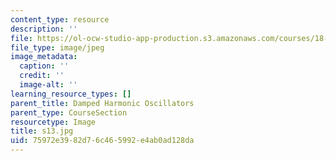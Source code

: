 ```yaml
---
content_type: resource
description: ''
file: https://ol-ocw-studio-app-production.s3.amazonaws.com/courses/18-03sc-differential-equations-fall-2011/75972e3982d76c465992e4ab0ad128da_s13.jpg
file_type: image/jpeg
image_metadata:
  caption: ''
  credit: ''
  image-alt: ''
learning_resource_types: []
parent_title: Damped Harmonic Oscillators
parent_type: CourseSection
resourcetype: Image
title: s13.jpg
uid: 75972e39-82d7-6c46-5992-e4ab0ad128da
---
```

